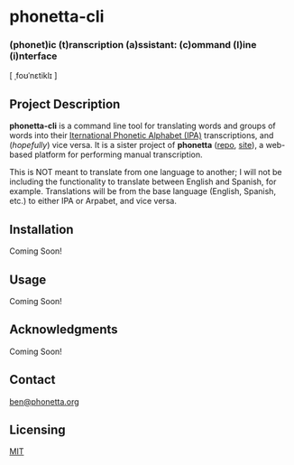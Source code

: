 # phonetta-cli
### (phonet)ic (t)ranscription (a)ssistant: (c)ommand (l)ine (i)nterface
[ ˌfoʊˈnɛtiklɪ ]

## Project Description
<b>phonetta-cli</b> is a command line tool for translating words and groups of words into their [Iternational Phonetic Alphabet (IPA)](https://en.wikipedia.org/wiki/International_Phonetic_Alphabet) transcriptions, and (<i>hopefully</i>) vice versa. It is a sister project of <b>phonetta</b> ([repo](https://github.com/meyersbs/phonetta), [site](http://phonetta.org/)), a web-based platform for performing manual transcription.

This is NOT meant to translate from one language to another; I will not be including the functionality to translate between English and Spanish, for example. Translations will be from the base language (English, Spanish, etc.) to either IPA or Arpabet, and vice versa.

## Installation
Coming Soon!

## Usage
Coming Soon!

## Acknowledgments
Coming Soon!

## Contact

ben@phonetta.org

## Licensing

[MIT](LICENSE.md)
